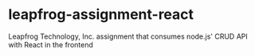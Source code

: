 # leapfrog-assignment-react
Leapfrog Technology, Inc. assignment that consumes node.js' CRUD API with React in the frontend
